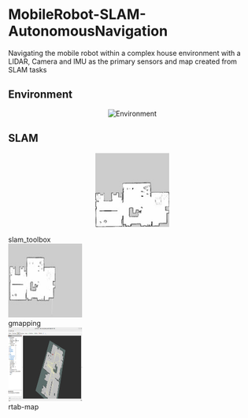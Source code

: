 # MobileRobot-SLAM-AutonomousNavigation

Navigating the mobile robot within a complex house environment with a LIDAR, Camera and IMU as the primary sensors and map created from SLAM tasks

## Environment
<p align="center"> <img src="https://github.com/AkshayLaddha943/MobileRobot-SLAM-AutonomousNavigation/assets/62604049/7563525e-3ff4-476a-b324-48ed0f4f58e2" height="500" width=800" alt="Environment">
<br/>

## SLAM

<p align="center">
    <img src="https://github.com/AkshayLaddha943/MobileRobot-SLAM-AutonomousNavigation/blob/main/images/slam_toolbox.jpg" height="150" width="150" alt="slam_toolbox">
    <figcaption>slam_toolbox</figcaption>
    <img src="https://github.com/AkshayLaddha943/MobileRobot-SLAM-AutonomousNavigation/blob/main/images/gmapping.jpg" height="150" width="150" alt="gmapping">
    <figcaption>gmapping</figcaption>
    <img src="https://github.com/AkshayLaddha943/MobileRobot-SLAM-AutonomousNavigation/blob/main/images/rtabmap.png" height="150" width="150" alt="rtabmap">
    <figcaption>rtab-map</figcaption>
</p>


